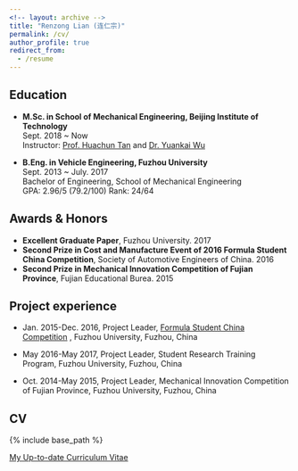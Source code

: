 ```yaml
---
<!-- layout: archive -->
title: "Renzong Lian (连仁宗)"
permalink: /cv/
author_profile: true
redirect_from:
  - /resume
---
```


## Education

* **M.Sc. in School of Mechanical Engineering, Beijing Institute of Technology**  
  Sept. 2018 ~ Now  
  Instructor: [Prof. Huachun Tan](https://tc.seu.edu.cn/2019/1022/c25722a291907/page.htm) and [Dr. Yuankai Wu](http://Kaimaoge.github.io/)

  
* **B.Eng. in Vehicle Engineering, Fuzhou University**  
  Sept. 2013 ~ July. 2017     
  Bachelor of Engineering, School of Mechanical Engineering  
  GPA: 2.96/5 (79.2/100)  Rank: 24/64  


## Awards & Honors

* **Excellent Graduate Paper**, Fuzhou University. 2017
* **Second Prize in Cost and Manufacture Event of 2016 Formula Student China Competition**, Society of Automotive Engineers of China. 2016
* **Second Prize in Mechanical Innovation Competition of Fujian Province**, Fujian Educational Burea. 2015


## Project experience

* Jan. 2015-Dec. 2016, Project Leader, [Formula Student China Competition](http://www.formulastudent.com.cn/) , Fuzhou University, Fuzhou, China

* May 2016-May 2017, Project Leader, Student Research Training Program, Fuzhou University, Fuzhou, China

* Oct. 2014-May 2015, Project Leader, Mechanical Innovation Competition of Fujian Province, Fuzhou University, Fuzhou, China

## CV
{% include base_path %}

[My Up-to-date Curriculum Vitae](http://lryz0612.github.io/files/CV-Renzong_Lian.pdf)

